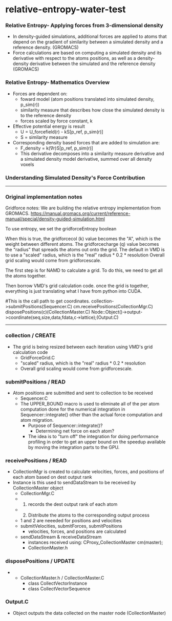 # relative-entropy-water-test
### Relative Entropy- Applying forces from 3-dimensional density ###
- In density-guided simulations, additional forces are applied to atoms that depend on the gradient of similarity between a simulated density and a reference density. (GROMACS)
- Force calculations are based on computing a simulated density and its derivative with respect to the atoms positions, as well as a density-density derivative between the simulated and the reference density (GROMACS)

### Relative Entropy- Mathematics Overview ###
- Forces are dependent on:
	- foward model (atom positions translated into simulated density, p_sim(r))
	- similarity measure that describes how close the simulated density is to the reference density
	- forces scaled by force constant, k
- Effective potential energy is result
	- U = U_forcefield(r) - kS[p_ref, p_sim(r)]
	- S = similarity measure
- Corresponding density based forces that are added to simulation are:
	- F_density = k(∇r)S[p_ref, p_sim(r)]
	- This derivative decomposes into a similarity measure derivative and a simulated density model derivative, summed over all density voxels

### Understanding Simulated Density's Force Contribution ###

--------------------------------------------------------------------------------------------------------------------------------------------------
### Original implementation notes ###
Gridforce notes:
We are building the relative entropy implementation from GROMACS.
https://manual.gromacs.org/current/reference-manual/special/density-guided-simulation.html

To use entropy, we set the gridforceEntropy boolean

When this is true, the gridforcecol (k) value becomes the "A", which is the weight between different atoms.
The gridforcecharge (q) value becomes the "radius" that spreads the atoms out onto the grid.
The default in VMD is to use a "scaled" radius, which is the "real" radius * 0.2 * resolution
Overall grid scaling would come from gridforcescale.


The first step is for NAMD to calculate a grid.
To do this, we need to get all the atoms together.

Then borrow VMD's grid calculation code. once the grid is together, everything is just translating what I have from python into CUDA.

#This is the call path to get coordinates.
collection->submitPositions(Sequencer.C)
cm.receivePositions(CollectionMgr.C)
disposePositions(c)(CollectionMaster.C)
Node::Object()->output->coordinate(seq,size,data,fdata,c->lattice);(Output.C)

--------------------------------------------------------------------------------------------------------------------------------------------------
### collection / CREATE ###
- The grid is being resized between each iteration using VMD's grid calculation code 
	- GridForceGrid.C
	- "scaled" radius, which is the "real" radius * 0.2 * resolution
	- Overall grid scaling would come from gridforcescale.

### submitPositions / READ ###
- Atom positions are submitted and sent to collection to be received 
	- Sequencer.C
	- The UPPER_BOUND macro is used to eliminate all of the per atom computation done for the numerical integration in Sequencer::integrate() other than the actual force computation and atom migration.
		- Purpose of Sequencer::integrate()? 
			- Determining net force on each atom?
		- The idea is to "turn off" the integration for doing performance profiling in order to get an upper bound on the speedup available by moving the integration parts to the GPU.

### receivePositions / READ ###
- CollectionMgr is created to calculate velocities, forces, and positions of each atom based on dest output rank
- Instance is this used to sendDataStream to be received by CollectionMaster object
	- CollectionMgr.C
	- 1. records the dest output rank of each atom 
	- 2. Distribute the atoms to the corresponding output 			process	
	- 1 and 2 are neeeded for positions and velocities
	- submitVelocities, submitForces, submitPositions
	 	- velocities, forces, and positions are calculated
	- sendDataStream & receiveDataStream
		- instances received using: CProxy_CollectionMaster cm(master); 
		- CollectionMaster.h


### disposePositions / UPDATE ###
- 
	- CollectionMaster.h / CollectionMaster.C
		- class CollectVectorInstance
		- class CollectVectorSequence

### Output.C 
- Object outputs the data collected on the master node (CollectionMaster)




<!-- 2. **CREATE** atom selection 
3. **CREATE** molecule
4. calcForce function returns idxs and foces 
5. store forces 
6. write external forces to data file
 -->